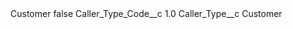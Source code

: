 <?xml version="1.0" encoding="UTF-8"?>
<CustomMetadata xmlns="http://soap.sforce.com/2006/04/metadata" xmlns:xsi="http://www.w3.org/2001/XMLSchema-instance" xmlns:xsd="http://www.w3.org/2001/XMLSchema">
    <label>Customer</label>
    <protected>false</protected>
    <values>
        <field>Caller_Type_Code__c</field>
        <value xsi:type="xsd:double">1.0</value>
    </values>
    <values>
        <field>Caller_Type__c</field>
        <value xsi:type="xsd:string">Customer</value>
    </values>
</CustomMetadata>
